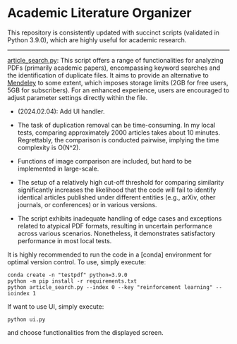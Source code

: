 # Academic Literature Organizer

This repository is consistently updated with succinct scripts (validated in Python 3.9.0), which are highly useful for academic research.

****

[article_search.py](https://github.com/StevenZhang0116/res-helper/blob/main/article_search.py): This script offers a range of functionalities for analyzing PDFs (primarily academic papers), encompassing keyword searches and the identification of duplicate files. It aims to provide an alternative to [Mendeley](https://www.mendeley.com/) to some extent, which imposes storage limits (2GB for free users, 5GB for subscribers). For an enhanced experience, users are encouraged to adjust parameter settings directly within the file.

* (2024.02.04): Add UI handler. 

* The task of duplication removal can be time-consuming. In my local tests, comparing approximately 2000 articles takes about 10 minutes. Regrettably, the comparison is conducted pairwise, implying the time complexity is O(N^2).

* Functions of image comparison are included, but hard to be implemented in large-scale. 

* The setup of a relatively high cut-off threshold for comparing similarity significantly increases the likelihood that the code will fail to identify identical articles published under different entities (e.g., arXiv, other journals, or conferences) or in various versions.

* The script exhibits inadequate handling of edge cases and exceptions related to atypical PDF formats, resulting in uncertain performance across various scenarios. Nonetheless, it demonstrates satisfactory performance in most local tests.

It is highly recommended to run the code in a [conda] environment for optimal version control. To use, simply execute: 
```
conda create -n "testpdf" python=3.9.0
python -m pip install -r requirements.txt
python article_search.py --index 0 --key "reinforcement learning" --ioindex 1
```

If want to use UI, simply execute: 
```
python ui.py
```
and choose functionalities from the displayed screen.  